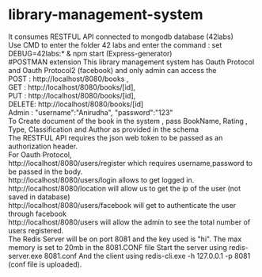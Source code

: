 # library-management-system 
It consumes RESTFUL API connected to mongodb database (42labs)<br/>
Use CMD to enter the folder 42 labs and enter the command : set DEBUG=42labs:* & npm start (Express-generator)<br />
#POSTMAN extension
This library management system has Oauth Protocol and Oauth Protocol2 (facebook) and only admin can access the <br /> POST : http://localhost/8080/books , <br />GET : http://localhost/8080/books/[id], <br />PUT : http://localhost/8080/books/[id], <br />DELETE: http://localhost/8080/books/[id]<br />
Admin : "username":"Anirudha", "password":"123"<br />
To Create document of the book in the system , pass BookName, Rating , Type, Classification and Author as provided in the schema<br />
The RESTFUL API requires the json web token to be passed as an authorization header.<br />
For Oauth Protocol,<br />
http://localhost/8080/users/register which requires username,password to be passed in the body.<br />
http://localhost/8080/users/login allows to get logged in.<br />
http://localhost/8080/location will allow us to get the ip of the user (not saved in database)<br />
http://localhost/8080/users/facebook will get to authenticate the user through facebook<br />
http://localhost/8080/users will allow the admin to see the total number of users registered.<br />
The Redis Server will be on port 8081 and the key used is "hi". The max memory is set to 20mb in the 8081.CONF file
Start the server using redis-server.exe 8081.conf
And the client using redis-cli.exe -h 127.0.0.1 -p 8081 (conf file is uploaded).
